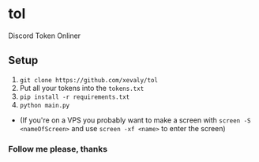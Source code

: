 # tol
Discord Token Onliner

## Setup
1. `git clone https://github.com/xevaly/tol`
2. Put all your tokens into the `tokens.txt`
3. `pip install -r requirements.txt`
4. `python main.py`
- (If you're on a VPS you probably want to make a screen with `screen -S <nameOfScreen>` and use `screen -xf <name>` to enter the screen)

### Follow me please, thanks
